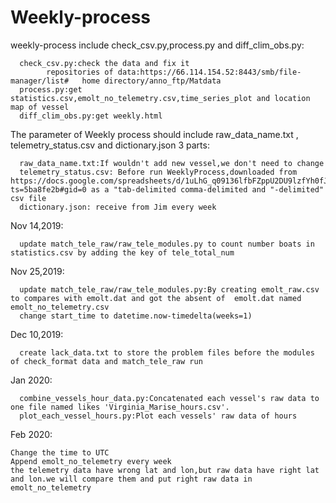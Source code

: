 # Weekly-process
weekly-process include check_csv.py,process.py and diff_clim_obs.py:

      check_csv.py:check the data and fix it
            repositories of data:https://66.114.154.52:8443/smb/file-manager/list#   home directory/anno_ftp/Matdata
      process.py:get statistics.csv,emolt_no_telemetry.csv,time_series_plot and location map of vessel
      diff_clim_obs.py:get weekly.html
The parameter of Weekly process should include raw_data_name.txt , telemetry_status.csv and dictionary.json 3 parts:
      
      raw_data_name.txt:If wouldn't add new vessel,we don't need to change
      telemetry_status.csv: Before run WeeklyProcess,downloaded from https://docs.google.com/spreadsheets/d/1uLhG_q09136lfbFZppU2DU9lzfYh0fJYsxDHUgMB1FM/edit?ts=5ba8fe2b#gid=0 as a "tab-delimited comma-delimited and "-delimited" csv file
      dictionary.json: receive from Jim every week
Nov 14,2019:

      update match_tele_raw/raw_tele_modules.py to count number boats in statistics.csv by adding the key of tele_total_num

Nov 25,2019:

      update match_tele_raw/raw_tele_modules.py:By creating emolt_raw.csv to compares with emolt.dat and got the absent of  emolt.dat named emolt_no_telemetry.csv
      change start_time to datetime.now-timedelta(weeks=1)
Dec 10,2019:

      create lack_data.txt to store the problem files before the modules of check_format data and match_tele_raw run

Jan 2020:

      combine_vessels_hour_data.py:Concatenated each vessel's raw data to one file named likes 'Virginia_Marise_hours.csv'.
      plot_each_vessel_hours.py:Plot each vessels' raw data of hours

Feb 2020:

    Change the time to UTC
    Append emolt_no_telemetry every week
    the telemetry data have wrong lat and lon,but raw data have right lat and lon.we will compare them and put right raw data in emolt_no_telemetry


